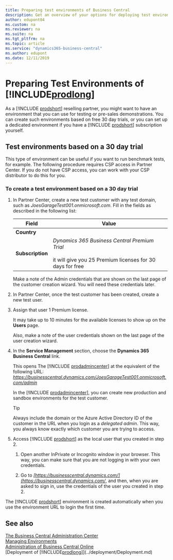 ```yaml
---
title: Preparing test environments of Business Central
description: Get an overview of your options for deploying test environments for Dynamics 365 Business Central
author: edupont04
ms.custom: na
ms.reviewer: na
ms.suite: na
ms.tgt_pltfrm: na
ms.topic: article
ms.service: "dynamics365-business-central"
ms.author: edupont
ms.date: 12/11/2019
---
```

# Preparing Test Environments of [!INCLUDE[prodlong](../developer/includes/prodlong.md)]

As a [!INCLUDE [prodshort](../developer/includes/prodshort.md)] reselling partner, you might want to have an environment that you can use for testing or pre-sales demonstrations. You can create such environments based on free 30 day trials, or you can set up a dedicated environment if you have a [!INCLUDE [prodshort](../developer/includes/prodshort.md)] subscription yourself.  

## Test environments based on a 30 day trial

This type of environment can be useful if you want to run benchmark tests, for example. The following procedure requires CSP access in Partner Center. If you do not have CSP access, you can work with your CSP distributor to do this for you.  

### To create a test environment based on a 30 day trial

1. In Partner Center, create a new test customer with any test domain, such as *JoesGarageTest001.onmicrosoft.com*. Fill in the fields as described in the following list:

    |Field  |Value  |
    |-------|-------|
    |**Country**| <Your country> |
    |**Subscription**     | *Dynamics 365 Business Central Premium Trial* </br></br>it will give you 25 Premium licenses for 30 days for free|

    Make a note of the Admin credentials that are shown on the last page of the customer creation wizard. You will need these credentials later.  

2. In Partner Center, once the test customer has been created, create a new test user.

3. Assign that user 1 Premium license.

    It may take up to 10 minutes for the available licenses to show up on the **Users** page.

    Also, make a note of the user credentials shown on the last page of the user creation wizard.

4. In the **Service Management** section, choose the **Dynamics 365 Business Central** link.

    This opens The [!INCLUDE [prodadmincenter](../developer/includes/prodadmincenter.md)] at the equivalent of the following URL: *https://businesscentral.dynamics.com/JoesGarageTest001.onmicrosoft.com/admin*

    In the [!INCLUDE [prodadmincenter](../developer/includes/prodadmincenter.md)], you can create new production and sandbox environments for the test customer.

    > [!TIP]
    > Always include the domain or the Azure Active Directory ID of the customer in the URL when you login as a *delegated admin*. This way, you always know exactly which customer you are trying to access.

5. Access [!INCLUDE [prodshort](../developer/includes/prodshort.md)] as the local user that you created in step 2.

    1. Open another InPrivate or Incognito window in your browser. This way, you can make sure that you are not logging in with your own credentials.

    2. Go to *[https://businesscentral.dynamics.com/](https://businesscentral.dynamics.com/*, and then, when you are asked to sign in, use the credentials of the user you created in step 2.

The [!INCLUDE [prodshort](../developer/includes/prodshort.md)] environment is created automatically when you use the environment URL to login the first time.  

## See also

[The Business Central Administration Center](tenant-admin-center.md)  
[Managing Environments](tenant-admin-center-environments.md)  
[Administration of Business Central Online](tenant-administration.md)  
[Deployment of [!INCLUDE[prodlong](../developer/includes/prodlong.md)]](../deployment/Deployment.md)  
